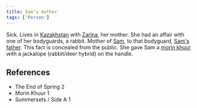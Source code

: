 ```yaml
---
title: Sam's mother
tags: ['Person']
---
```

Sick. Lives in [Kazakhstan](/_wiki/kazakhstan.md) with [Zarina](/_wiki/zarina.md), her mother. She had an affair with one of her bodyguards, a rabbit. Mother of [Sam](/_wiki/sam.md), to that bodyguard, [Sam's father](/_wiki/Sam's%20father). This fact is concealed from the public. She gave Sam a [morin khuur](/_wiki/morin%20khuur) with a jackalope (rabbit/deer hybrid) on the handle.

## References
- The End of Spring 2
- Morin Khuur 1
- Summersets / Side A 1

